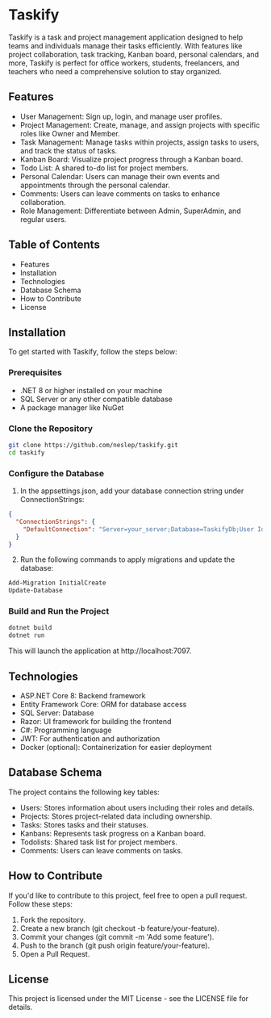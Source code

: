 # Taskify

Taskify is a task and project management application designed to help teams and individuals manage their tasks efficiently. With features like project collaboration, task tracking, Kanban board, personal calendars, and more, Taskify is perfect for office workers, students, freelancers, and teachers who need a comprehensive solution to stay organized.

## Features
- User Management: Sign up, login, and manage user profiles.
- Project Management: Create, manage, and assign projects with specific roles like Owner and Member.
- Task Management: Manage tasks within projects, assign tasks to users, and track the status of tasks.
- Kanban Board: Visualize project progress through a Kanban board.
- Todo List: A shared to-do list for project members.
- Personal Calendar: Users can manage their own events and appointments through the personal calendar.
- Comments: Users can leave comments on tasks to enhance collaboration.
- Role Management: Differentiate between Admin, SuperAdmin, and regular users.

## Table of Contents
- Features
- Installation
- Technologies
- Database Schema
- How to Contribute
- License

## Installation
To get started with Taskify, follow the steps below:

### Prerequisites
- .NET 8 or higher installed on your machine
- SQL Server or any other compatible database
- A package manager like NuGet

### Clone the Repository
```bash
git clone https://github.com/neslep/taskify.git
cd taskify
```

### Configure the Database
1. In the appsettings.json, add your database connection string under ConnectionStrings:
```json
{
  "ConnectionStrings": {
    "DefaultConnection": "Server=your_server;Database=TaskifyDb;User Id=your_user;Password=your_password;TrustServerCertificate=True;"
  }
}
```
2. Run the following commands to apply migrations and update the database:
```bash
Add-Migration InitialCreate
Update-Database
```

### Build and Run the Project
```bash
dotnet build
dotnet run
```
This will launch the application at http://localhost:7097.

## Technologies
- ASP.NET Core 8: Backend framework
- Entity Framework Core: ORM for database access
- SQL Server: Database
- Razor: UI framework for building the frontend
- C#: Programming language
- JWT: For authentication and authorization
- Docker (optional): Containerization for easier deployment

## Database Schema
The project contains the following key tables:
- Users: Stores information about users including their roles and details.
- Projects: Stores project-related data including ownership.
- Tasks: Stores tasks and their statuses.
- Kanbans: Represents task progress on a Kanban board.
- Todolists: Shared task list for project members.
- Comments: Users can leave comments on tasks.

## How to Contribute
If you'd like to contribute to this project, feel free to open a pull request. Follow these steps:
1. Fork the repository.
2. Create a new branch (git checkout -b feature/your-feature).
3. Commit your changes (git commit -m 'Add some feature').
4. Push to the branch (git push origin feature/your-feature).
5. Open a Pull Request.

## License
This project is licensed under the MIT License - see the LICENSE file for details.

